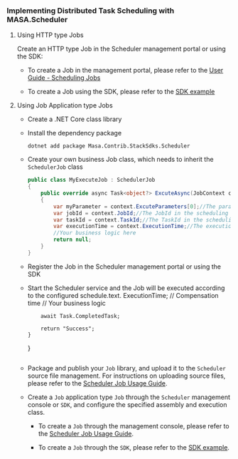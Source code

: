 ﻿### Implementing Distributed Task Scheduling with MASA.Scheduler

1. Using HTTP type Jobs

    Create an HTTP type Job in the Scheduler management portal or using the SDK:

      * To create a Job in the management portal, please refer to the [User Guide - Scheduling Jobs](stack/scheduler/use-guide/scheduler-job)
      
      * To create a Job using the SDK, please refer to the [SDK example](stack/scheduler/sdk-instance)

2. Using Job Application type Jobs

   * Create a .NET Core class library

   * Install the dependency package
     ```shell
     dotnet add package Masa.Contrib.StackSdks.Scheduler
     ```

   * Create your own business Job class, which needs to inherit the `SchedulerJob` class
     ```csharp
     public class MyExecuteJob : SchedulerJob
     {
         public override async Task<object?> ExcuteAsync(JobContext context)
         {
             var myParameter = context.ExcuteParameters[0];//The parameter passed in when registering the job
             var jobId = context.JobId;//The JobId in the scheduling center
             var taskId = context.TaskId;//The TaskId in the scheduling center
             var executionTime = context.ExecutionTime;//The execution time of the current task
             //Your business logic here
             return null;
         }
     }
     ```

   * Register the Job in the Scheduler management portal or using the SDK

   * Start the Scheduler service and the Job will be executed according to the configured schedule.text. ExecutionTime; // Compensation time
             // Your business logic

             await Task.CompletedTask;

             return "Success";
         }
     }
     ```

   * Package and publish your `Job` library, and upload it to the `Scheduler` source file management. For instructions on uploading source files, please refer to the [Scheduler Job Usage Guide](stack/scheduler/use-guide/scheduler-job).

   * Create a `Job` application type `Job` through the `Scheduler` management console or `SDK`, and configure the specified assembly and execution class.

      * To create a `Job` through the management console, please refer to the [Scheduler Job Usage Guide](stack/scheduler/use-guide/get-started).
      
      * To create a `Job` through the `SDK`, please refer to the [SDK example](stack/scheduler/sdk-instance).